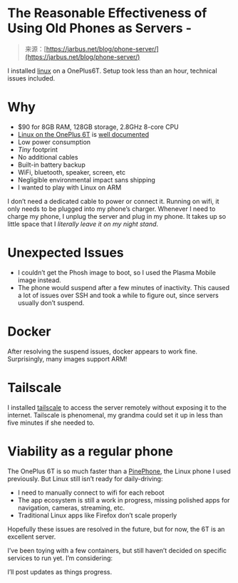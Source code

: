 <!--yml
category: 未分类
date: 2024-05-29 12:48:11
-->

# The Reasonable Effectiveness of Using Old Phones as Servers -

> 来源：[https://jarbus.net/blog/phone-server/](https://jarbus.net/blog/phone-server/)

I installed [linux](https://postmarketos.org) on a OnePlus6T. Setup took less than an hour, technical issues included.

# Why[](#why)

*   $90 for 8GB RAM, 128GB storage, 2.8GHz 8-core CPU
*   [Linux on the OnePlus 6T](https://wiki.postmarketos.org/wiki/OnePlus_6_(oneplus-enchilada)) is [well documented](blog/take-the-road-most-documented/)
*   Low power consumption
*   *Tiny* footprint
*   No additional cables
*   Built-in battery backup
*   WiFi, bluetooth, speaker, screen, etc
*   Negligible environmental impact sans shipping
*   I wanted to play with Linux on ARM

I don’t need a dedicated cable to power or connect it. Running on wifi, it only needs to be plugged into my phone’s charger. Whenever I need to charge my phone, I unplug the server and plug in my phone. It takes up so little space that I *literally leave it on my night stand*.

# Unexpected Issues[](#unexpected-issues)

*   I couldn’t get the Phosh image to boot, so I used the Plasma Mobile image instead.
*   The phone would suspend after a few minutes of inactivity. This caused a lot of issues over SSH and took a while to figure out, since servers usually don’t suspend.

# Docker[](#docker)

After resolving the suspend issues, docker appears to work fine. Surprisingly, many images support ARM!

# Tailscale[](#tailscale)

I installed [tailscale](https://tailscale.com) to access the server remotely without exposing it to the internet. Tailscale is phenomenal, my grandma could set it up in less than five minutes if she needed to.

# Viability as a regular phone[](#viability-as-a-regular-phone)

The OnePlus 6T is so much faster than a [PinePhone](https://pine64.org/devices/pinephone/), the Linux phone I used previously. But Linux still isn’t ready for daily-driving:

*   I need to manually connect to wifi for each reboot
*   The app ecosystem is still a work in progress, missing polished apps for navigation, cameras, streaming, etc.
*   Traditional Linux apps like Firefox don’t scale properly

Hopefully these issues are resolved in the future, but for now, the 6T is an excellent server.

I’ve been toying with a few containers, but still haven’t decided on specific services to run yet. I’m considering:

I’ll post updates as things progress.